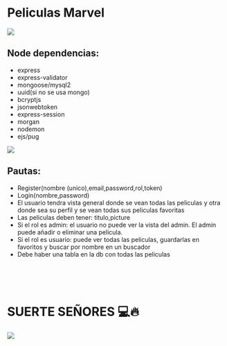 

<h1>Peliculas Marvel</h1>
<img src='https://38.media.tumblr.com/c3a315a0812b91696068ad95f1c3b8d0/tumblr_nmulilJVEs1sogfsmo1_1280.gif'>
<h2>Node dependencias:</h2>
<ul>
  <li>express</li>
  <li>express-validator</li>
  <li>mongoose/mysql2</li>
  <li>uuid(si no se usa mongo)</li>
  <li>bcryptjs</li>
  <li>jsonwebtoken</li>
  <li>express-session</li>
  <li>morgan</li>
  <li>nodemon</li>
  <li>ejs/pug</li>
</ul>

<img src='https://i.pinimg.com/originals/07/0a/4b/070a4b09f4fac7795aac0ff95c48c687.gif'>
<h2>Pautas:</h2>
<ul>
  <li>Register(nombre (unico),email,password,rol,token)</li>
  <li>Login(nombre,password)</li>
  <li>El usuario tendra vista general donde se vean todas las peliculas y otra donde sea su perfil y se vean todas sus peliculas favoritas</li>
  <li>Las peliculas deben tener: titulo,picture</li>
  <li>Si el rol es admin: el usuario no puede ver la vista del admin. El admin puede añadir o eliminar una pelicula.</li>
  <li>Si el rol es usuario: puede ver todas las peliculas, guardarlas en favoritos y buscar por nombre en un buscador</li>
  <li>Debe haber una tabla en la db con todas las peliculas</li>
</ul>

<br>
<br>
<br>

<h1>SUERTE SEÑORES 💻🔥</h1>
<img src='https://lafrikileria.com/blog/wp-content/uploads/2023/02/superheroes-marvel.gif'>
